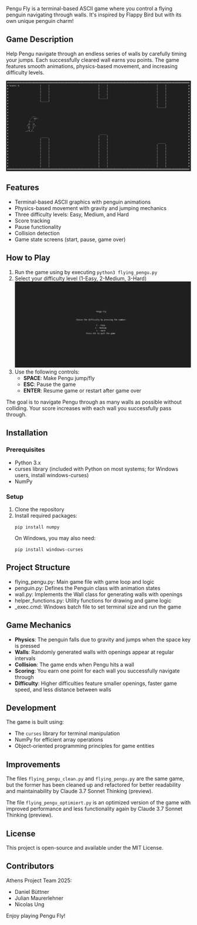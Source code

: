 Pengu Fly is a terminal-based ASCII game where you control a flying penguin navigating through walls. It's inspired by Flappy Bird but with its own unique penguin charm!

## Game Description

Help Pengu navigate through an endless series of walls by carefully timing your jumps. Each successfully cleared wall earns you points. The game features smooth animations, physics-based movement, and increasing difficulty levels.

![alt text](gameplay.png)

## Features

- Terminal-based ASCII graphics with penguin animations
- Physics-based movement with gravity and jumping mechanics
- Three difficulty levels: Easy, Medium, and Hard
- Score tracking
- Pause functionality
- Collision detection
- Game state screens (start, pause, game over)

## How to Play

1. Run the game using by executing `python3 flying_pengu.py`
2. Select your difficulty level (1-Easy, 2-Medium, 3-Hard)
![alt text](main_menu.png)
3. Use the following controls:
   - **SPACE**: Make Pengu jump/fly
   - **ESC**: Pause the game
   - **ENTER**: Resume game or restart after game over

The goal is to navigate Pengu through as many walls as possible without colliding. Your score increases with each wall you successfully pass through.

## Installation

### Prerequisites
- Python 3.x
- curses library (included with Python on most systems; for Windows users, install windows-curses)
- NumPy

### Setup
1. Clone the repository
2. Install required packages:
   ```
   pip install numpy
   ```
   On Windows, you may also need:
   ```
   pip install windows-curses
   ```

## Project Structure

- flying_pengu.py: Main game file with game loop and logic
- penguin.py: Defines the Penguin class with animation states
- wall.py: Implements the Wall class for generating walls with openings
- helper_functions.py: Utility functions for drawing and game logic
- _exec.cmd: Windows batch file to set terminal size and run the game

## Game Mechanics

- **Physics**: The penguin falls due to gravity and jumps when the space key is pressed
- **Walls**: Randomly generated walls with openings appear at regular intervals
- **Collision**: The game ends when Pengu hits a wall
- **Scoring**: You earn one point for each wall you successfully navigate through
- **Difficulty**: Higher difficulties feature smaller openings, faster game speed, and less distance between walls

## Development

The game is built using:
- The `curses` library for terminal manipulation
- NumPy for efficient array operations
- Object-oriented programming principles for game entities

## Improvements

The files `flying_pengu_clean.py` and `flying_pengu.py` are the same game, but the former has been cleaned up and refactored for better readability and maintainability by Claude 3.7 Sonnet Thinking (preview).

The file `flying_pengu_optimiert.py` is an optimized version of the game with improved performance and less functionality again by Claude 3.7 Sonnet Thinking (preview).

## License

This project is open-source and available under the MIT License.

## Contributors

Athens Project Team 2025:
- Daniel Büttner
- Julian Maurerlehner
- Nicolas Ung


Enjoy playing Pengu Fly!